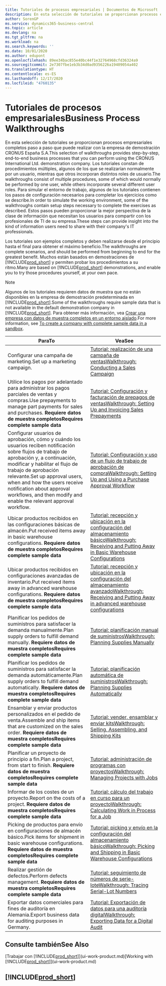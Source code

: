 ```yaml
---
title: Tutoriales de procesos empresariales | Documentos de Microsoft
description: En esta selección de tutoriales se proporcionan procesos empresariales completos paso a paso que puede realizar con la empresa de demostración CRONUS España S.A.
author: SorenGP
ms.service: dynamics365-business-central
ms.topic: article
ms.devlang: na
ms.tgt_pltfrm: na
ms.workload: na
ms.search.keywords: ''
ms.date: 10/01/2020
ms.author: edupont
ms.openlocfilehash: 89ee34bac855e40bc44f1e32764968cfd36324a9
ms.sourcegitcommit: 2e7307fbe1eb3b34d0ad9356226a19409054a402
ms.translationtype: HT
ms.contentlocale: es-ES
ms.lasthandoff: 12/17/2020
ms.locfileid: "4760135"
---
```

# <a name="business-process-walkthroughs"></a><span data-ttu-id="09ebb-103">Tutoriales de procesos empresariales</span><span class="sxs-lookup"><span data-stu-id="09ebb-103">Business Process Walkthroughs</span></span>

<span data-ttu-id="09ebb-104">En esta selección de tutoriales se proporcionan procesos empresariales completos paso a paso que puede realizar con la empresa de demostración CRONUS España S.A.</span><span class="sxs-lookup"><span data-stu-id="09ebb-104">This selection of walkthroughs provides step-by-step, end-to-end business processes that you can perform using the CRONUS International Ltd. demonstration company.</span></span> <span data-ttu-id="09ebb-105">Los tutoriales constan de procedimientos múltiples, algunos de los que se realizarían normalmente por un usuario, mientras que otros incorporan distintos roles de usuario.</span><span class="sxs-lookup"><span data-stu-id="09ebb-105">The walkthroughs consist of multiple procedures, some of which would normally be performed by one user, while others incorporate several different user roles.</span></span> <span data-ttu-id="09ebb-106">Para simular el entorno de trabajo, algunos de los tutoriales contienen los pasos de configuración necesarios para completar los ejercicios como se describe.</span><span class="sxs-lookup"><span data-stu-id="09ebb-106">In order to simulate the working environment, some of the walkthroughs contain setup steps necessary to complete the exercises as described.</span></span> <span data-ttu-id="09ebb-107">Estos pasos pueden proporcionar la mejor perspectiva de la clase de información que necesitan los usuarios para compartir con los profesionales de TI de su empresa.</span><span class="sxs-lookup"><span data-stu-id="09ebb-107">These steps can provide insight into the kind of information users need to share with their company's IT professionals.</span></span>  

 <span data-ttu-id="09ebb-108">Los tutoriales son ejemplos completos y deben realizarse desde el principio hasta el final para obtener el máximo beneficio.</span><span class="sxs-lookup"><span data-stu-id="09ebb-108">The walkthroughs are complete scenarios, and should be performed from beginning to end for the greatest benefit.</span></span> <span data-ttu-id="09ebb-109">Muchos están basados en demostraciones de [!INCLUDE[prod_short](includes/prod_short.md)] y permiten probar los procedimientos a su ritmo.</span><span class="sxs-lookup"><span data-stu-id="09ebb-109">Many are based on [!INCLUDE[prod_short](includes/prod_short.md)] demonstrations, and enable you to try those procedures yourself, at your own pace.</span></span>  

> [!NOTE]
> <span data-ttu-id="09ebb-110">Algunos de los tutoriales requieren datos de muestra que no están disponibles en la empresa de demostración predeterminada en [!INCLUDE[prod_short](includes/prod_short.md)].</span><span class="sxs-lookup"><span data-stu-id="09ebb-110">Some of the walkthroughs require sample data that is not available in the default demonstration company in [!INCLUDE[prod_short](includes/prod_short.md)].</span></span> <span data-ttu-id="09ebb-111">Para obtener más información, vea [Crear una empresa con datos de muestra completos en un entorno aislado](across-how-create-sandbox-environment.md#to-create-a-company-with-complete-sample-data-in-a-sandbox).</span><span class="sxs-lookup"><span data-stu-id="09ebb-111">For more information, see [To create a company with complete sample data in a sandbox](across-how-create-sandbox-environment.md#to-create-a-company-with-complete-sample-data-in-a-sandbox).</span></span>

|<span data-ttu-id="09ebb-112">Para</span><span class="sxs-lookup"><span data-stu-id="09ebb-112">To</span></span>|<span data-ttu-id="09ebb-113">Vea</span><span class="sxs-lookup"><span data-stu-id="09ebb-113">See</span></span>|  
|--------|---------|  
|<span data-ttu-id="09ebb-114">Configurar una campaña de marketing.</span><span class="sxs-lookup"><span data-stu-id="09ebb-114">Set up a marketing campaign.</span></span>|[<span data-ttu-id="09ebb-115">Tutorial: realización de una campaña de ventas</span><span class="sxs-lookup"><span data-stu-id="09ebb-115">Walkthrough: Conducting a Sales Campaign</span></span>](walkthrough-conducting-a-sales-campaign.md)|  
|<span data-ttu-id="09ebb-116">Utilice los pagos por adelantado para administrar los pagos parciales de ventas y compras.</span><span class="sxs-lookup"><span data-stu-id="09ebb-116">Use prepayments to manage part payments for sales and purchases.</span></span> <span data-ttu-id="09ebb-117">**Requiere datos de muestra completos**</span><span class="sxs-lookup"><span data-stu-id="09ebb-117">**Requires complete sample data**</span></span> |[<span data-ttu-id="09ebb-118">Tutorial: Configuración y facturación de prepagos de ventas</span><span class="sxs-lookup"><span data-stu-id="09ebb-118">Walkthrough: Setting Up and Invoicing Sales Prepayments</span></span>](walkthrough-setting-up-and-invoicing-sales-prepayments.md)|  
|<span data-ttu-id="09ebb-119">Configurar usuarios de aprobación, cómo y cuándo los usuarios reciben notificación sobre flujos de trabajo de aprobación y, a continuación, modificar y habilitar el flujo de trabajo de aprobación relevante.</span><span class="sxs-lookup"><span data-stu-id="09ebb-119">Set up approval users, when and how the users receive notification about approval workflows, and then modify and enable the relevant approval workflow.</span></span>|[<span data-ttu-id="09ebb-120">Tutorial: Configuración y uso de un flujo de trabajo de aprobación de compra</span><span class="sxs-lookup"><span data-stu-id="09ebb-120">Walkthrough: Setting Up and Using a Purchase Approval Workflow</span></span>](walkthrough-setting-up-and-using-a-purchase-approval-workflow.md)|  
|<span data-ttu-id="09ebb-121">Ubicar productos recibidos en las configuraciones básicas de almacén.</span><span class="sxs-lookup"><span data-stu-id="09ebb-121">Put received items away in basic warehouse configurations.</span></span> <span data-ttu-id="09ebb-122">**Requiere datos de muestra completos**</span><span class="sxs-lookup"><span data-stu-id="09ebb-122">**Requires complete sample data**</span></span>|[<span data-ttu-id="09ebb-123">Tutorial: recepción y ubicación en la configuración del almacenamiento básico</span><span class="sxs-lookup"><span data-stu-id="09ebb-123">Walkthrough: Receiving and Putting Away in Basic Warehouse Configurations</span></span>](walkthrough-receiving-and-putting-away-in-basic-warehousing.md)|  
|<span data-ttu-id="09ebb-124">Ubicar productos recibidos en configuraciones avanzadas de inventario.</span><span class="sxs-lookup"><span data-stu-id="09ebb-124">Put received items away in advanced warehouse configurations.</span></span> <span data-ttu-id="09ebb-125">**Requiere datos de muestra completos**</span><span class="sxs-lookup"><span data-stu-id="09ebb-125">**Requires complete sample data**</span></span>|[<span data-ttu-id="09ebb-126">Tutorial: recepción y ubicación en la configuración del almacenamiento avanzado</span><span class="sxs-lookup"><span data-stu-id="09ebb-126">Walkthrough: Receiving and Putting Away in advanced warehouse configurations</span></span>](walkthrough-receiving-and-putting-away-in-advanced-warehousing.md)|  
|<span data-ttu-id="09ebb-127">Planificar los pedidos de suministros para satisfacer la demanda manualmente.</span><span class="sxs-lookup"><span data-stu-id="09ebb-127">Plan supply orders to fulfill demand manually.</span></span> <span data-ttu-id="09ebb-128">**Requiere datos de muestra completos**</span><span class="sxs-lookup"><span data-stu-id="09ebb-128">**Requires complete sample data**</span></span>|[<span data-ttu-id="09ebb-129">Tutorial: planificación manual de suministros</span><span class="sxs-lookup"><span data-stu-id="09ebb-129">Walkthrough: Planning Supplies Manually</span></span>](walkthrough-planning-supplies-manually.md)|  
|<span data-ttu-id="09ebb-130">Planificar los pedidos de suministros para satisfacer la demanda automáticamente.</span><span class="sxs-lookup"><span data-stu-id="09ebb-130">Plan supply orders to fulfill demand automatically.</span></span> <span data-ttu-id="09ebb-131">**Requiere datos de muestra completos**</span><span class="sxs-lookup"><span data-stu-id="09ebb-131">**Requires complete sample data**</span></span>|[<span data-ttu-id="09ebb-132">Tutorial: planificación automática de suministros</span><span class="sxs-lookup"><span data-stu-id="09ebb-132">Walkthrough: Planning Supplies Automatically</span></span>](walkthrough-planning-supplies-automatically.md)|  
|<span data-ttu-id="09ebb-133">Ensamblar y enviar productos personalizados en el pedido de venta.</span><span class="sxs-lookup"><span data-stu-id="09ebb-133">Assemble and ship items that are customized on the sales order.</span></span> <span data-ttu-id="09ebb-134">**Requiere datos de muestra completos**</span><span class="sxs-lookup"><span data-stu-id="09ebb-134">**Requires complete sample data**</span></span>|[<span data-ttu-id="09ebb-135">Tutorial: vender, ensamblar y enviar kits</span><span class="sxs-lookup"><span data-stu-id="09ebb-135">Walkthrough: Selling, Assembling, and Shipping Kits</span></span>](walkthrough-selling-assembling-and-shipping-kits.md)|  
|<span data-ttu-id="09ebb-136">Planificar un proyecto de principio a fin.</span><span class="sxs-lookup"><span data-stu-id="09ebb-136">Plan a project, from start to finish.</span></span> <span data-ttu-id="09ebb-137">**Requiere datos de muestra completos**</span><span class="sxs-lookup"><span data-stu-id="09ebb-137">**Requires complete sample data**</span></span>|[<span data-ttu-id="09ebb-138">Tutorial: administración de programas con proyectos</span><span class="sxs-lookup"><span data-stu-id="09ebb-138">Walkthrough: Managing Projects with Jobs</span></span>](walkthrough-managing-projects-with-jobs.md)|  
|<span data-ttu-id="09ebb-139">Informar de los costes de un proyecto.</span><span class="sxs-lookup"><span data-stu-id="09ebb-139">Report on the costs of a project.</span></span> <span data-ttu-id="09ebb-140">**Requiere datos de muestra completos**</span><span class="sxs-lookup"><span data-stu-id="09ebb-140">**Requires complete sample data**</span></span>|[<span data-ttu-id="09ebb-141">Tutorial: cálculo del trabajo en curso para un proyecto</span><span class="sxs-lookup"><span data-stu-id="09ebb-141">Walkthrough: Calculating Work in Process for a Job</span></span>](walkthrough-calculating-work-in-process-for-a-job.md)|  
|<span data-ttu-id="09ebb-142">Picking de productos para envío en configuraciones de almacén básico.</span><span class="sxs-lookup"><span data-stu-id="09ebb-142">Pick items for shipment in basic warehouse configurations.</span></span> <span data-ttu-id="09ebb-143">**Requiere datos de muestra completos**</span><span class="sxs-lookup"><span data-stu-id="09ebb-143">**Requires complete sample data**</span></span>|[<span data-ttu-id="09ebb-144">Tutorial: picking y envío en la configuración del almacenamiento básico</span><span class="sxs-lookup"><span data-stu-id="09ebb-144">Walkthrough: Picking and Shipping in Basic Warehouse Configurations</span></span>](walkthrough-picking-and-shipping-in-basic-warehousing.md)|  
|<span data-ttu-id="09ebb-145">Realizar gestión de defectos.</span><span class="sxs-lookup"><span data-stu-id="09ebb-145">Perform defects management.</span></span> <span data-ttu-id="09ebb-146">**Requiere datos de muestra completos**</span><span class="sxs-lookup"><span data-stu-id="09ebb-146">**Requires complete sample data**</span></span>|[<span data-ttu-id="09ebb-147">Tutorial: seguimiento de números de serie-lote</span><span class="sxs-lookup"><span data-stu-id="09ebb-147">Walkthrough: Tracing Serial-Lot Numbers</span></span>](walkthrough-tracing-serial-lot-numbers.md)|
|<span data-ttu-id="09ebb-148">Exportar datos comerciales para fines de auditoría en Alemania.</span><span class="sxs-lookup"><span data-stu-id="09ebb-148">Export business data for auditing purposes in Germany.</span></span>|[<span data-ttu-id="09ebb-149">Tutorial: Exportación de datos para una auditoría digital</span><span class="sxs-lookup"><span data-stu-id="09ebb-149">Walkthrough: Exporting Data for a Digital Audit</span></span>](LocalFunctionality/Germany/walkthrough-exporting-data-for-a-digital-audit.md)|

## <a name="see-also"></a><span data-ttu-id="09ebb-150">Consulte también</span><span class="sxs-lookup"><span data-stu-id="09ebb-150">See Also</span></span>

<span data-ttu-id="09ebb-151">[Trabajar con [!INCLUDE[prod_short](includes/prod_short.md)]](ui-work-product.md)</span><span class="sxs-lookup"><span data-stu-id="09ebb-151">[Working with [!INCLUDE[prod_short](includes/prod_short.md)]](ui-work-product.md)</span></span>  

## [!INCLUDE[prod_short](includes/free_trial_md.md)]  
